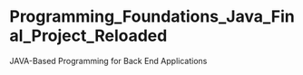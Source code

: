 # Programming_Foundations_Java_Final_Project_Reloaded
JAVA-Based Programming for Back End Applications 

